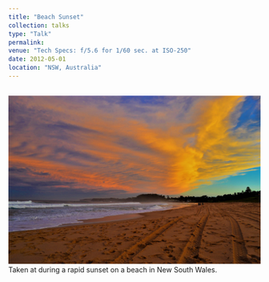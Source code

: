 ```yaml
---
title: "Beach Sunset"
collection: talks
type: "Talk"
permalink: 
venue: "Tech Specs: f/5.6 for 1/60 sec. at ISO-250"
date: 2012-05-01
location: "NSW, Australia"
---
```


<br/><img src='DSC_1441.JPG'>
Taken at during a rapid sunset on a beach in New South Wales.
